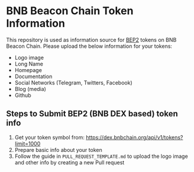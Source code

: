 # BNB Beacon Chain Token Information

This repository is used as information source for [BEP2](https://github.com/bnb-chain/BEPs/blob/master/BEP2.md) tokens on BNB Beacon Chain. Please upload the below information for your tokens:
- Logo image
- Long Name
- Homepage
- Documentation
- Social Networks (Telegram, Twitters, Facebook)
- Blog (media)
- Github

## Steps to Submit BEP2 (BNB DEX based) token info
1. Get your token symbol from:  https://dex.bnbchain.org/api/v1/tokens?limit=1000
2. Prepare basic info about your token
3. Follow the guide in `PULL_REQUEST_TEMPLATE.md` to upload the logo image and other info by creating a new Pull request
